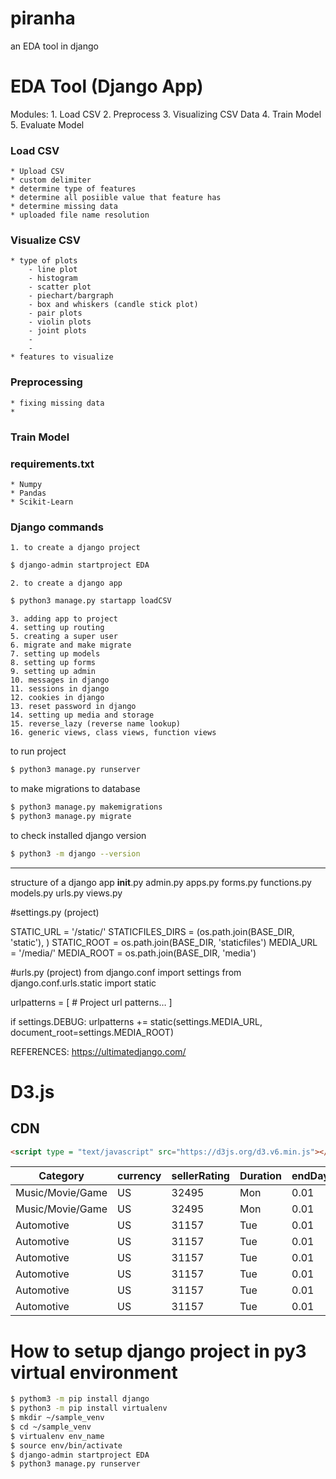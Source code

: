 
# piranha
an EDA tool in django


# EDA Tool (Django App)
Modules:
	1. Load CSV
	2. Preprocess
	3. Visualizing CSV Data
	4. Train Model
	5. Evaluate Model

### Load CSV
	* Upload CSV
	* custom delimiter
	* determine type of features
	* determine all posiible value that feature has
	* determine missing data
	* uploaded file name resolution

### Visualize CSV
	* type of plots
		- line plot
		- histogram
		- scatter plot
		- piechart/bargraph
		- box and whiskers (candle stick plot)
		- pair plots
		- violin plots
		- joint plots
		- 
		- 
	* features to visualize

### Preprocessing
	* fixing missing data
	* 


### Train Model


### requirements.txt
	* Numpy
	* Pandas
	* Scikit-Learn


### Django commands
	1. to create a django project
```bash
$ django-admin startproject EDA
```
	2. to create a django app
```bash
$ python3 manage.py startapp loadCSV
```
	3. adding app to project
	4. setting up routing
	5. creating a super user
	6. migrate and make migrate
	7. setting up models
	8. setting up forms
	9. setting up admin
	10. messages in django
	11. sessions in django
	12. cookies in django
	13. reset password in django
	14. setting up media and storage
	15. reverse_lazy (reverse name lookup)
	16. generic views, class views, function views


to run project
```bash
$ python3 manage.py runserver
```
 
to  make migrations to database
```bash
$ python3 manage.py makemigrations
$ python3 manage.py migrate
```

to check installed django version
```bash
$ python3 -m django --version
```
***


structure of a django app
__init__.py
admin.py
apps.py
forms.py
functions.py
models.py
urls.py
views.py

#settings.py (project)

STATIC_URL = '/static/'
STATICFILES_DIRS = (os.path.join(BASE_DIR, 'static'), ) 
STATIC_ROOT = os.path.join(BASE_DIR, 'staticfiles')
MEDIA_URL = '/media/' 
MEDIA_ROOT = os.path.join(BASE_DIR, 'media')


#urls.py (project)
from django.conf import settings
from django.conf.urls.static import static

urlpatterns = [
     # Project url patterns…
]

if settings.DEBUG:
	urlpatterns += static(settings.MEDIA_URL, document_root=settings.MEDIA_ROOT)


REFERENCES:
	https://ultimatedjango.com/


# D3.js
## CDN
```html
<script type = "text/javascript" src="https://d3js.org/d3.v6.min.js"></script>
```

| Category | currency | sellerRating | Duration | endDay | ClosePrice | OpenPrice | Competitive |
| -------- | -------- | ------------ | -------- | ------ | ---------- | --------- | ----------- |
| Music/Movie/Game | US | 32495 | Mon | 0.01 | 0.01 | 0 |
| Music/Movie/Game | US | 32495 | Mon | 0.01 | 0.01 | 0 |
| Automotive | US | 31157 | Tue | 0.01 | 0.01 | 0 |
| Automotive | US | 31157 | Tue | 0.01 | 0.01 | 0 |
| Automotive | US | 31157 | Tue | 0.01 | 0.01 | 0 |
| Automotive | US | 31157 | Tue | 0.01 | 0.01 | 0 |
| Automotive | US | 31157 | Tue | 0.01 | 0.01 | 1 |
| Automotive | US | 31157 | Tue | 0.01 | 0.01 | 1 |




# How to setup django project in py3 virtual environment
```bash
$ pythom3 -m pip install django
$ python3 -m pip install virtualenv
$ mkdir ~/sample_venv
$ cd ~/sample_venv
$ virtualenv env_name
$ source env/bin/activate
$ django-admin startproject EDA
$ python3 manage.py runserver

```